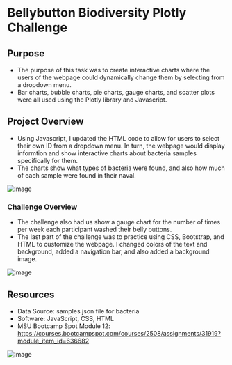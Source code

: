 # Bellybutton Biodiversity Plotly Challenge


## Purpose
- The purpose of this task was to create interactive charts where the users of the webpage could dynamically change them by selecting from a dropdown menu.
- Bar charts, bubble charts, pie charts, gauge charts, and scatter plots were all used using the Plotly library and Javascript. 

## Project Overview
- Using Javascript, I updated the HTML code to allow for users to select their own ID from a dropdown menu. In turn, the webpage would display informtion and show interactive charts about bacteria samples specifically for them. 
- The charts show what types of bacteria were found, and also how much of each sample were found in their naval. 

![image](https://user-images.githubusercontent.com/104038813/186795606-dc12d743-4e69-4790-96d1-bfc9275149fd.png)


### Challenge Overview
- The challenge also had us show a gauge chart for the number of times per week each participant washed their belly buttons. 
- The last part of the challenge was to practice using CSS, Bootstrap, and HTML to customize the webpage. I changed colors of the text and background, added a navigation bar, and also added a background image. 

![image](https://user-images.githubusercontent.com/104038813/186795576-ef6981a3-71cc-4a2d-8139-7e3977ef09ca.png)


## Resources
- Data Source: samples.json file for bacteria
- Software:  JavaScript, CSS, HTML
- MSU Bootcamp Spot Module 12: https://courses.bootcampspot.com/courses/2508/assignments/31919?module_item_id=636682

![image](https://user-images.githubusercontent.com/104038813/186795651-adf0e1f9-bae9-4303-b2a4-ef5a96b62b14.png)





